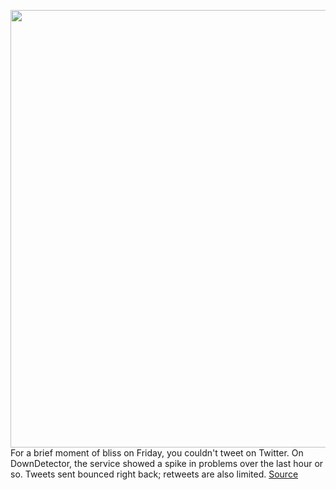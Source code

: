 <img src='https://cdn.vox-cdn.com/thumbor/ubnXiOLp1v8werKeCjKSzSE09Zs=/0x0:2040x1360/1200x800/filters:focal(857x517:1183x843)/cdn.vox-cdn.com/uploads/chorus_image/image/66274965/acastro_180827_1777_0001.0.jpg' width='700px' /><br/>
For a brief moment of bliss on Friday, you couldn't tweet on Twitter. On DownDetector, the service showed a spike in problems over the last hour or so. Tweets sent bounced right back; retweets are also limited.
<a href='https://www.theverge.com/2020/2/7/21128588/twitter-outage-down-issues-scheduled-tweets-work'> Source <a/>
